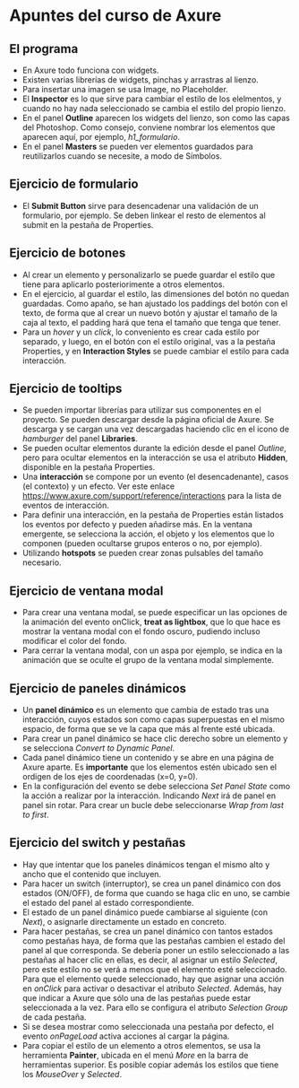 # Apuntes del curso de Axure

## El programa
- En Axure todo funciona con widgets.
- Existen varias librerías de widgets, pinchas y arrastras al lienzo.
- Para insertar una imagen se usa Image, no Placeholder.
- El **Inspector** es lo que sirve para cambiar el estilo de los elelmentos, y cuando no hay nada seleccionado se cambia el estilo del propio lienzo.
- En el panel **Outline** aparecen los widgets del lienzo, son como las capas del Photoshop. Como consejo, conviene nombrar los elementos que aparecen aquí, por ejemplo, *h1_formulario*.
- En el panel **Masters** se pueden ver elementos guardados para reutilizarlos cuando se necesite, a modo de Símbolos.

## Ejercicio de formulario
- El **Submit Button** sirve para desencadenar una validación de un formulario, por ejemplo. Se deben linkear el resto de elementos al submit en la pestaña de Properties.

## Ejercicio de botones
- Al crear un elemento y personalizarlo se puede guardar el estilo que tiene para aplicarlo posteriorimente a otros elementos.
- En el ejercicio, al guardar el estilo, las dimensiones del botón no quedan guardadas. Como apaño, se han ajustado los paddings del botón con el texto, de forma que al crear un nuevo botón y ajustar el tamaño de la caja al texto, el padding hará que tena el tamaño que tenga que tener.
- Para un *hover* y un *click*, lo conveniento es crear cada estilo por separado, y luego, en el botón con el estilo original, vas a la pestaña Properties, y en **Interaction Styles** se puede cambiar el estilo para cada interacción.

## Ejercicio de tooltips
- Se pueden importar librerías para utilizar sus componentes en el proyecto. Se pueden descargar desde la página oficial de Axure. Se descarga y se cargan una vez descargadas haciendo clic en el icono de *hamburger* del panel **Libraries**.
- Se pueden ocultar elementos durante la edición desde el panel *Outline*, pero para ocultar elementos en la interacción se usa el atributo **Hidden**, disponible en la pestaña Properties.
- Una **interacción** se compone por un evento (el desencadenante), casos (el contexto) y un efecto. Ver este enlace https://www.axure.com/support/reference/interactions para la lista de eventos de interacción.
- Para definir una interacción, en la pestaña de Properties están listados los eventos por defecto y pueden añadirse más. En la ventana emergente, se selecciona la acción, el objeto y los elementos que lo componen (pueden ocultarse grupos enteros o no, por ejemplo).
- Utilizando **hotspots** se pueden crear zonas pulsables del tamaño necesario.

## Ejercicio de ventana modal
- Para crear una ventana modal, se puede especificar un las opciones de la animación del evento onClick, **treat as lightbox**, que lo que hace es mostrar la ventana modal con el fondo oscuro, pudiendo incluso modificar el color del fondo.
- Para cerrar la ventana modal, con un aspa por ejemplo, se indica en la animación que se oculte el grupo de la ventana modal simplemente.

## Ejercicio de paneles dinámicos
- Un **panel dinámico** es un elemento que cambia de estado tras una interacción, cuyos estados son como capas superpuestas en el mismo espacio, de forma que se ve la capa que más al frente esté ubicada.
- Para crear un panel dinámico se hace clic derecho sobre un elemento y se selecciona *Convert to Dynamic Panel*.
- Cada panel dinámico tiene un contenido y se abre en una página de Axure aparte. Es **importante** que los elementos estén ubicado sen el ordigen de los ejes de coordenadas (x=0, y=0).
- En la configuración del evento se debe selecciona *Set Panel State* como la acción a realizar por la interacción. Indicando *Next* irá de panel en panel sin rotar. Para crear un bucle debe seleccionarse *Wrap from last to first*.

## Ejercicio del switch y pestañas
- Hay que intentar que los paneles dinámicos tengan el mismo alto y ancho que el contenido que incluyen.
- Para hacer un switch (interruptor), se crea un panel dinámico con dos estados (ON/OFF), de forma que cuando se haga clic en uno, se cambie el estado del panel al estado correspondiente.
- El estado de un panel dinámico puede cambiarse al siguiente (con *Next*), o asignarle directamente un estado en concreto.
- Para hacer pestañas, se crea un panel dinámico con tantos estados como pestañas haya, de forma que las pestañas cambien el estado del panel al que corresponda. Se debería poner un estilo seleccionado a las pestañas al hacer clic en ellas, es decir, al asignar un estilo *Selected*, pero este estilo no se verá a menos que el elemento esté seleccionado. Para que el elemento quede seleccionado, hay que asignar una acción en *onClick* para activar o desactivar el atributo *Selected*. Además, hay que indicar a Axure que sólo una de las pestañas puede estar seleccionada a la vez. Para ello se configura el atributo *Selection Group* de cada pestaña.
- Si se desea mostrar como seleccionada una pestaña por defecto, el evento *onPageLoad* activa acciones al cargar la página.
- Para copiar el estilo de un elemento a otros elementos, se usa la herramienta **Painter**, ubicada en el menú *More* en la barra de herramientas superior. Es posible copiar además los estilos que tiene los *MouseOver* y *Selected*.  
